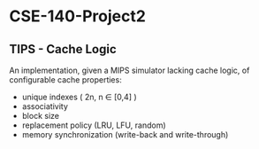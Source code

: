 # CSE-140-Project2
TIPS - Cache Logic
--
An implementation, given a MIPS simulator lacking cache logic, of configurable cache properties: 
- unique indexes ( 2n, n ∈ [0,4] )
- associativity
- block size
- replacement policy (LRU, LFU, random)
- memory synchronization (write-back and write-through)
